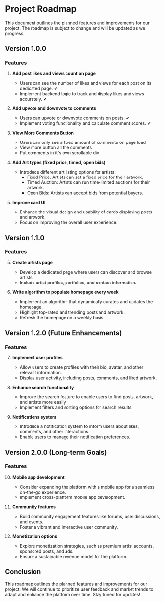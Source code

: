 # Project Roadmap

This document outlines the planned features and improvements for our project. The roadmap is subject to change and will be updated as we progress.

## Version 1.0.0

### Features

1. **Add post likes and views count on page**
   - Users can see the number of likes and views for each post on its dedicated page. ✔
   - Implement backend logic to track and display likes and views accurately. ✔

2. **Add upvote and downvote to comments**
   - Users can upvote or downvote comments on posts. ✔
   - Implement voting functionality and calculate comment scores. ✔

3. **View More Comments Button**
   - Users can only see a fixed amount of comments on page load
   - View more button all the comments
   - Put comments in it's own scrollable div
   

4. **Add Art types (fixed price, timed, open bids)**
   - Introduce different art listing options for artists:
     - Fixed Price: Artists can set a fixed price for their artwork.
     - Timed Auction: Artists can run time-limited auctions for their artwork.
     - Open Bids: Artists can accept bids from potential buyers.

5. **Improve card UI**
   - Enhance the visual design and usability of cards displaying posts and artwork.
   - Focus on improving the overall user experience.

## Version 1.1.0

### Features

5. **Create artists page**
   - Develop a dedicated page where users can discover and browse artists.
   - Include artist profiles, portfolios, and contact information.

6. **Write algorithm to populate homepage every week**
   - Implement an algorithm that dynamically curates and updates the homepage.
   - Highlight top-rated and trending posts and artwork.
   - Refresh the homepage on a weekly basis.

## Version 1.2.0 (Future Enhancements)

### Features

7. **Implement user profiles**
   - Allow users to create profiles with their bio, avatar, and other relevant information.
   - Display user activity, including posts, comments, and liked artwork.

8. **Enhance search functionality**
   - Improve the search feature to enable users to find posts, artwork, and artists more easily.
   - Implement filters and sorting options for search results.

9. **Notifications system**
   - Introduce a notification system to inform users about likes, comments, and other interactions.
   - Enable users to manage their notification preferences.

## Version 2.0.0 (Long-term Goals)

### Features

10. **Mobile app development**
    - Consider expanding the platform with a mobile app for a seamless on-the-go experience.
    - Implement cross-platform mobile app development.

11. **Community features**
    - Build community engagement features like forums, user discussions, and events.
    - Foster a vibrant and interactive user community.

12. **Monetization options**
    - Explore monetization strategies, such as premium artist accounts, sponsored posts, and ads.
    - Ensure a sustainable revenue model for the platform.

## Conclusion

This roadmap outlines the planned features and improvements for our project. We will continue to prioritize user feedback and market trends to adapt and enhance the platform over time. Stay tuned for updates!
